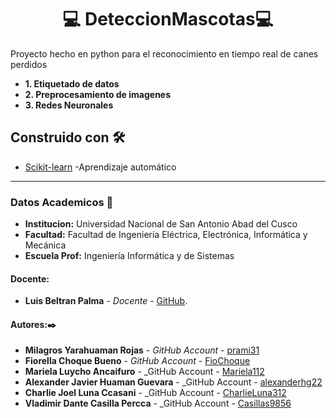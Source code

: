 
# **<center> 💻  DeteccionMascotas💻 </center>**
Proyecto hecho en python para el reconocimiento en tiempo real de canes perdidos
* **1. Etiquetado de datos** 
* **2. Preprocesamiento de imagenes**
* **3. Redes Neuronales** 


## Construido con 🛠️


* [Scikit-learn](https://scikit-learn.org/stable/) -Aprendizaje automático


---

### Datos Academicos 📖

- **Institucion:** Universidad Nacional de San Antonio Abad del Cusco
- **Facultad:** Facultad de Ingenieria Eléctrica, Electrónica, Informática y Mecánica
- **Escuela Prof:** Ingeniería Informática y de Sistemas

#### Docente:

- **Luis Beltran Palma** - _Docente_ - [GitHub](https://github.com/nitanilla).

#### Autores:✒️
- **Milagros Yarahuaman Rojas** - _GitHub Account_ - [prami31](https://github.com/prami31)
- **Fiorella Choque Bueno** - _GitHub Account_ - [FioChoque](https://github.com/FioChoque)
- **Mariela Luycho Ancaifuro** - _GitHub Account - [Mariela112](https://github.com/MLuAnc)
- **Alexander Javier Huaman Guevara** - _GitHub Account - [alexanderhg22](https://github.com/alexanderhg22)
- **Charlie Joel Luna Ccasani** - _GitHub Account - [CharlieLuna312](https://github.com/CharlieLuna312)
- **Vladimir Dante Casilla Percca** - _GitHub Account - [Casillas9856](https://github.com/Casillas9856)
